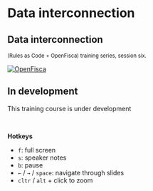 # Data interconnection

<div class="present"><div class="reveal"><div class="slides">

  <section class="has-dark-background" data-background="#240b35" data-background-image="../_static/img/openfisca-bg.svg" data-background-position="230% 50%" data-background-size="auto 120%">
    <h2>Data interconnection</h2>
    <p>
      <small>(Rules as Code + OpenFisca) training series, session six.</small>
    </p>
    <p><a href="https://openfisca.org" class="logo"><img src="../_static/img/openfisca.svg" alt="OpenFisca" ></a></p>
  </section>

  <section class="has-dark-background" data-background="#240b35" data-background-image="../_static/img/openfisca-bg.svg" data-background-position="230% 50%" data-background-size="auto 120%">
    <h2>In development</h2>
    <p>This training course is under development</p>
  </section>

</div></div></div>

<br>

**Hotkeys**

- `f`: full screen
- `s`: speaker notes
- `b`: pause
- `←` / `→` / `space`: navigate through slides
- `cltr` / `alt`  + click to zoom
